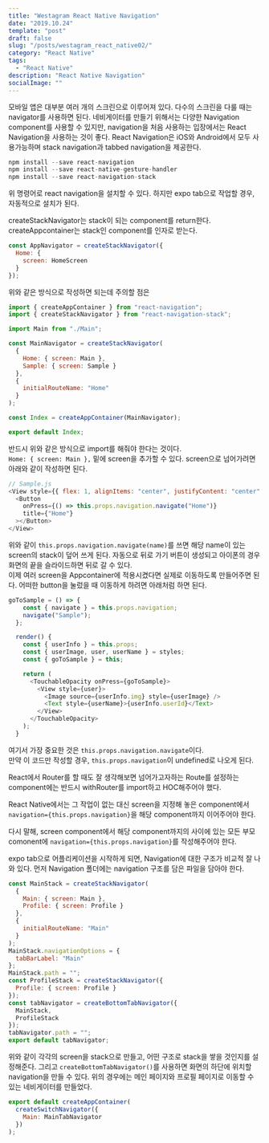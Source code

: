 ```yaml
---
title: "Westagram React Native Navigation"
date: "2019.10.24"
template: "post"
draft: false
slug: "/posts/westagram_react_native02/"
category: "React Native"
tags:
  - "React Native"
description: "React Native Navigation"
socialImage: ""
---
```


모바일 앱은 대부분 여러 개의 스크린으로 이루어져 있다. 다수의 스크린을 다룰 때는 navigator를 사용하면 된다. 네비게이터를 만들기 위해서는 다양한 Navigation component를 사용할 수 있지만, navigation을 처음 사용하는 입장에서는 React Navigation을 사용하는 것이 좋다. React Navigation은 iOS와 Android에서 모두 사용가능하며 stack navigation과 tabbed navigation을 제공한다.

```js
npm install --save react-navigation
npm install --save react-native-gesture-handler
npm install --save react-navigation-stack
```

위 명령어로 react navigation을 설치할 수 있다. 하지만 expo tab으로 작업할 경우, 자동적으로 설치가 된다.

createStackNavigator는 stack이 되는 component를 return한다.
createAppcontainer는 stack인 component를 인자로 받는다.

```js
const AppNavigator = createStackNavigator({
  Home: {
    screen: HomeScreen
  }
});
```

위와 같은 방식으로 작성하면 되는데 주의할 점은

```js
import { createAppContainer } from "react-navigation";
import { createStackNavigator } from "react-navigation-stack";

import Main from "./Main";

const MainNavigator = createStackNavigator(
  {
    Home: { screen: Main },
    Sample: { screen: Sample }
  },
  {
    initialRouteName: "Home"
  }
);

const Index = createAppContainer(MainNavigator);

export default Index;
```

반드시 위와 같은 방식으로 import를 해줘야 한다는 것이다.  
`Home: { screen: Main },` 밑에 screen을 추가할 수 있다. screen으로 넘어가려면 아래와 같이 작성하면 된다.

```js
// Sample.js
<View style={{ flex: 1, alignItems: "center", justifyContent: "center" }}>
  <Button
    onPress={() => this.props.navigation.navigate("Home")}
    title={"Home"}
  ></Button>
</View>
```

위와 같이 `this.props.navigation.navigate(name)`를 쓰면 해당 name이 있는 screen의 stack이 덮어 쓰게 된다. 자동으로 뒤로 가기 버튼이 생성되고 아이폰의 경우 화면의 끝을 슬라이드하면 뒤로 갈 수 있다.  
이제 여러 screen을 Appcontainer에 적용시켰다면 실제로 이동하도록 만들어주면 된다. 어떠한 button을 눌렀을 때 이동하게 하려면 아래처럼 하면 된다.

```js
goToSample = () => {
    const { navigate } = this.props.navigation;
    navigate("Sample");
  };

  render() {
    const { userInfo } = this.props;
    const { userImage, user, userName } = styles;
    const { goToSample } = this;

    return (
      <TouchableOpacity onPress={goToSample}>
        <View style={user}>
          <Image source={userInfo.img} style={userImage} />
          <Text style={userName}>{userInfo.userId}</Text>
        </View>
      </TouchableOpacity>
    );
  }
```

여기서 가장 중요한 것은 `this.props.navigation.navigate`이다.  
만약 이 코드만 작성할 경우, `this.props.navigation`이 undefined로 나오게 된다.

React에서 Router를 할 때도 잘 생각해보면 넘어가고자하는 Route를 설정하는 component에는 반드시 withRouter를 import하고 HOC해주어야 했다.

React Native에서는 그 작업이 없는 대신 screen을 지정해 놓은 component에서 `navigation={this.props.navigation}`을 해당 component까지 이어주어야 한다.

다시 말해, screen component에서 해당 component까지의 사이에 있는 모든 부모 comonent에 `navigation={this.props.navigation}`를 작성해주어야 한다.

expo tab으로 어플리케이션을 시작하게 되면, Navigation에 대한 구조가 비교적 잘 나와 있다. 먼저 Navigation 폴더에는 navigation 구조를 담은 파일을 담아야 한다.

```js
const MainStack = createStackNavigator(
  {
    Main: { screen: Main },
    Profile: { screen: Profile }
  },
  {
    initialRouteName: "Main"
  }
);
MainStack.navigationOptions = {
  tabBarLabel: "Main"
};
MainStack.path = "";
const ProfileStack = createStackNavigator({
  Profile: { screen: Profile }
});
const tabNavigator = createBottomTabNavigator({
  MainStack,
  ProfileStack
});
tabNavigator.path = "";
export default tabNavigator;
```

위와 같이 각각의 screen을 stack으로 만들고, 어떤 구조로 stack을 쌓을 것인지를 설정해준다. 그리고 `createBottomTabNavigator()`를 사용하면 화면의 하단에 위치할 navigation을 만들 수 있다. 위의 경우에는 메인 페이지와 프로필 페이지로 이동할 수 있는 네비게이터를 만들었다.

```js
export default createAppContainer(
  createSwitchNavigator({
    Main: MainTabNavigator
  })
);
```
